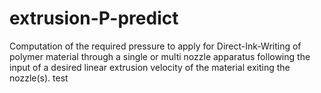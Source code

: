 # extrusion-P-predict
Computation of the required pressure to apply for Direct-Ink-Writing of polymer material through a single or multi nozzle apparatus following the input of a desired linear extrusion velocity of the material exiting the nozzle(s).
test